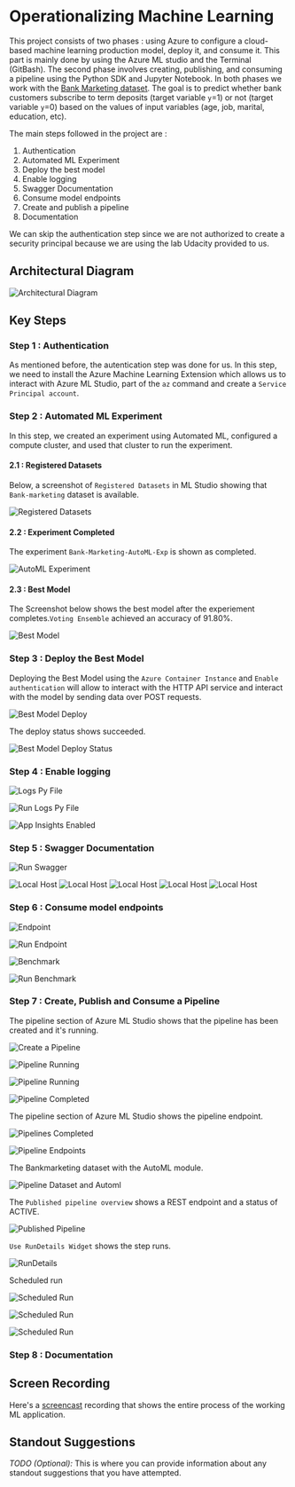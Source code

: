 # Operationalizing Machine Learning

This project consists of two phases :  using Azure to configure a cloud-based machine learning production model, deploy it, and consume it. This part is mainly done by using the Azure ML studio and the Terminal (GitBash). The second phase involves creating, publishing, and consuming a pipeline using the Python SDK and Jupyter Notebook. In both phases we work with the [Bank Marketing dataset](https://automlsamplenotebookdata.blob.core.windows.net/automl-sample-notebook-data/bankmarketing_train.csv). The goal is to predict whether bank customers subscribe to term deposits (target variable `y`=1) or not (target variable `y`=0) based on the values of input variables (age, job, marital, education, etc).

The main steps followed in the project are :

1. Authentication
2. Automated ML Experiment
3. Deploy the best model
4. Enable logging
5. Swagger Documentation
6. Consume model endpoints
7. Create and publish a pipeline
8. Documentation

We can skip the authentication step since we are not authorized to create a security principal because we are using the lab Udacity provided to us.

## Architectural Diagram

![Architectural Diagram](https://github.com/nbelmokhtar/Udacity_AZMLND_Project_2_Operationalizing_ML/blob/master/starter_files/screenshots/architectual_diagram.png) 

## Key Steps

### Step 1 : Authentication

As mentioned before, the autentication step was done for us. In this step, we need to install the Azure Machine Learning Extension which allows us to interact with Azure ML Studio, part of the `az` command and create a `Service Principal account`. 

### Step 2 : Automated ML Experiment

In this step, we created an experiment using Automated ML, configured a compute cluster, and used that cluster to run the experiment. 

#### 2.1 : Registered Datasets

Below, a screenshot of `Registered Datasets` in ML Studio showing that `Bank-marketing` dataset is available.

![Registered Datasets](https://github.com/nbelmokhtar/Udacity_AZMLND_Project_2_Operationalizing_ML/blob/master/starter_files/screenshots/01_registered_datasets.PNG) 

#### 2.2 : Experiment Completed

The experiment `Bank-Marketing-AutoML-Exp` is shown as completed.

![AutoML Experiment](https://github.com/nbelmokhtar/Udacity_AZMLND_Project_2_Operationalizing_ML/blob/master/starter_files/screenshots/02_autoML_experiment.PNG) 

#### 2.3 : Best Model

The Screenshot below shows the best model after the experiement completes.`Voting Ensemble` achieved an accuracy of 91.80%.

![Best Model](https://github.com/nbelmokhtar/Udacity_AZMLND_Project_2_Operationalizing_ML/blob/master/starter_files/screenshots/04_autoML_best_model.PNG)  

### Step 3 : Deploy the Best Model

Deploying the Best Model using the `Azure Container Instance` and `Enable authentication` will allow to interact with the HTTP API service and interact with the model by sending data over POST requests.

![Best Model Deploy](https://github.com/nbelmokhtar/Udacity_AZMLND_Project_2_Operationalizing_ML/blob/master/starter_files/screenshots/05_autoML_best_model_deploy.PNG)

The deploy status shows succeeded.

![Best Model Deploy Status](https://github.com/nbelmokhtar/Udacity_AZMLND_Project_2_Operationalizing_ML/blob/master/starter_files/screenshots/06_autoML_best_model_deploy_status.PNG)

### Step 4 : Enable logging

![Logs Py File](https://github.com/nbelmokhtar/Udacity_AZMLND_Project_2_Operationalizing_ML/blob/master/starter_files/screenshots/07_logs_py.PNG)

![Run Logs Py File](https://github.com/nbelmokhtar/Udacity_AZMLND_Project_2_Operationalizing_ML/blob/master/starter_files/screenshots/08_run_logs_py.PNG)

![App Insights Enabled](https://github.com/nbelmokhtar/Udacity_AZMLND_Project_2_Operationalizing_ML/blob/master/starter_files/screenshots/09_app_insights_enabled.PNG)

### Step 5 : Swagger Documentation

![Run Swagger](https://github.com/nbelmokhtar/Udacity_AZMLND_Project_2_Operationalizing_ML/blob/master/starter_files/screenshots/10_run_swagger_sh.PNG)

![Local Host](https://github.com/nbelmokhtar/Udacity_AZMLND_Project_2_Operationalizing_ML/blob/master/starter_files/screenshots/12_local_host_8000_explore.PNG)
![Local Host](https://github.com/nbelmokhtar/Udacity_AZMLND_Project_2_Operationalizing_ML/blob/master/starter_files/screenshots/13_local_host_8000_explore.PNG)
![Local Host](https://github.com/nbelmokhtar/Udacity_AZMLND_Project_2_Operationalizing_ML/blob/master/starter_files/screenshots/14_local_host_8000_explore.PNG)
![Local Host](https://github.com/nbelmokhtar/Udacity_AZMLND_Project_2_Operationalizing_ML/blob/master/starter_files/screenshots/15_local_host_8000_explore.PNG)
![Local Host](https://github.com/nbelmokhtar/Udacity_AZMLND_Project_2_Operationalizing_ML/blob/master/starter_files/screenshots/16_local_host_8000_explore.PNG)

### Step 6 : Consume model endpoints

![Endpoint](https://github.com/nbelmokhtar/Udacity_AZMLND_Project_2_Operationalizing_ML/blob/master/starter_files/screenshots/17_endpoint_py.PNG)

![Run Endpoint](https://github.com/nbelmokhtar/Udacity_AZMLND_Project_2_Operationalizing_ML/blob/master/starter_files/screenshots/18_run_endpoint_py_1.PNG)

![Benchmark](https://github.com/nbelmokhtar/Udacity_AZMLND_Project_2_Operationalizing_ML/blob/master/starter_files/screenshots/19_benchmark_sh.PNG)

![Run Benchmark](https://github.com/nbelmokhtar/Udacity_AZMLND_Project_2_Operationalizing_ML/blob/master/starter_files/screenshots/20_run_benchmark_sh_1.PNG)

### Step 7 : Create, Publish and Consume a Pipeline

The pipeline section of Azure ML Studio shows that the pipeline has been created and it's running.

![Create a Pipeline](https://github.com/nbelmokhtar/Udacity_AZMLND_Project_2_Operationalizing_ML/blob/master/starter_files/screenshots/21_pipeline_created.PNG)

![Pipeline Running](https://github.com/nbelmokhtar/Udacity_AZMLND_Project_2_Operationalizing_ML/blob/master/starter_files/screenshots/22_pipeline_running.PNG)

![Pipeline Running](https://github.com/nbelmokhtar/Udacity_AZMLND_Project_2_Operationalizing_ML/blob/master/starter_files/screenshots/23_pipeline_running.PNG)

![Pipeline Completed](https://github.com/nbelmokhtar/Udacity_AZMLND_Project_2_Operationalizing_ML/blob/master/starter_files/screenshots/24_pipeline_completed.PNG)

The pipeline section of Azure ML Studio shows the pipeline endpoint.

![Pipelines Completed](https://github.com/nbelmokhtar/Udacity_AZMLND_Project_2_Operationalizing_ML/blob/master/starter_files/screenshots/25_pipelines_completed.PNG)

![Pipeline Endpoints](https://github.com/nbelmokhtar/Udacity_AZMLND_Project_2_Operationalizing_ML/blob/master/starter_files/screenshots/26_pipeline_endpoints.PNG)

The Bankmarketing dataset with the AutoML module.

![Pipeline Dataset and Automl](https://github.com/nbelmokhtar/Udacity_AZMLND_Project_2_Operationalizing_ML/blob/master/starter_files/screenshots/27_pipeline_dataset_and_automl_module.PNG)

The `Published pipeline overview` shows a REST endpoint and a status of ACTIVE.

![Published Pipeline](https://github.com/nbelmokhtar/Udacity_AZMLND_Project_2_Operationalizing_ML/blob/master/starter_files/screenshots/28_published_pipeline_overview.PNG)

`Use RunDetails Widget` shows the step runs.

![RunDetails](https://github.com/nbelmokhtar/Udacity_AZMLND_Project_2_Operationalizing_ML/blob/master/starter_files/screenshots/29_rundetails.PNG)

Scheduled run

![Scheduled Run](https://github.com/nbelmokhtar/Udacity_AZMLND_Project_2_Operationalizing_ML/blob/master/starter_files/screenshots/30_scheduled_runs_1.PNG)

![Scheduled Run](https://github.com/nbelmokhtar/Udacity_AZMLND_Project_2_Operationalizing_ML/blob/master/starter_files/screenshots/30_scheduled_runs_2.PNG)

![Scheduled Run](https://github.com/nbelmokhtar/Udacity_AZMLND_Project_2_Operationalizing_ML/blob/master/starter_files/screenshots/31_automl_module.PNG)



### Step 8 : Documentation

## Screen Recording

Here's a [screencast](https://www.dropbox.com/s/9f96vbuqten905g/NB-Udacity-AZMLND-Project-2.mp4?dl=0) recording that shows the entire process of the working ML application.

## Standout Suggestions
*TODO (Optional):* This is where you can provide information about any standout suggestions that you have attempted.

